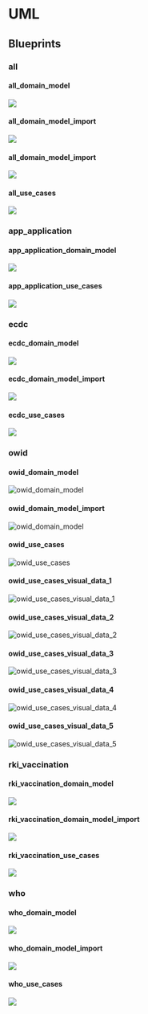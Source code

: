 # UML

## Blueprints

### all

#### all_domain_model

![](uml_blueprints/all/uml/img/all_domain_model.png)

#### all_domain_model_import

![](uml_blueprints/all/uml/img/all_domain_model_import.png)

#### all_domain_model_import

![](uml_blueprints/all/uml/img/all_domain_model_star_schema.png)

#### all_use_cases

![](uml_blueprints/all/uml/img/all_use_cases.png)

### app_application

#### app_application_domain_model

![](uml_blueprints/app_application/uml/img/app_application_domain_model.png)

#### app_application_use_cases

![](uml_blueprints/app_application/uml/img/app_application_use_cases.png)

### ecdc

#### ecdc_domain_model

![](uml_blueprints/ecdc/uml/img/ecdc_domain_model.png)

#### ecdc_domain_model_import

![](uml_blueprints/ecdc/uml/img/ecdc_domain_model_import.png)

#### ecdc_use_cases

![](uml_blueprints/ecdc/uml/img/ecdc_use_cases.png)

### owid

#### owid_domain_model

![owid_domain_model](uml_blueprints/owid/uml/img/owid_domain_model.png)

#### owid_domain_model_import

![owid_domain_model](uml_blueprints/owid/uml/img/owid_domain_model_import.png)

#### owid_use_cases

![owid_use_cases](uml_blueprints/owid/uml/img/owid_use_cases.png)

#### owid_use_cases_visual_data_1

![owid_use_cases_visual_data_1](uml_blueprints/owid/uml/use_cases__visual_data/img/owid_use_cases_visual_data_1.png)

#### owid_use_cases_visual_data_2

![owid_use_cases_visual_data_2](uml_blueprints/owid/uml/use_cases__visual_data/img/owid_use_cases_visual_data_2.png)

#### owid_use_cases_visual_data_3

![owid_use_cases_visual_data_3](uml_blueprints/owid/uml/use_cases__visual_data/img/owid_use_cases_visual_data_3.png)

#### owid_use_cases_visual_data_4

![owid_use_cases_visual_data_4](uml_blueprints/owid/uml/use_cases__visual_data/img/owid_use_cases_visual_data_4.png)

#### owid_use_cases_visual_data_5

![owid_use_cases_visual_data_5](uml_blueprints/owid/uml/use_cases__visual_data/img/owid_use_cases_visual_data_5.png)

### rki_vaccination

#### rki_vaccination_domain_model

![](uml_blueprints/rki_vaccination/uml/img/rki_vaccination_domain_model.png)

#### rki_vaccination_domain_model_import

![](uml_blueprints/rki_vaccination/uml/img/rki_vaccination_domain_model_import.png)

#### rki_vaccination_use_cases

![](uml_blueprints/rki_vaccination/uml/img/rki_vaccination_use_cases.png)

### who

#### who_domain_model

![](uml_blueprints/who/uml/img/who_domain_model.png)

#### who_domain_model_import

![](uml_blueprints/who/uml/img/who_domain_model_import.png)

#### who_use_cases

![](uml_blueprints/who/uml/img/who_use_cases.png)

